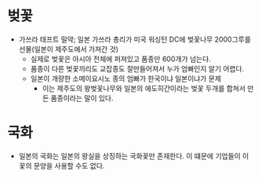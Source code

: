 # 벚꽃
* 가쓰라 태프트 밀약; 일본 가쓰라 총리가 미국 워싱턴 DC에 벚꽃나무 2000그루를 선물(일본이 제주도에서 가져간 것)
	* 실제로 벚꽃은 아시아 전체에 퍼져있고 품종만 600개가 넘는다.
	* 품종이 다른 벚꽃끼리도 교잡종도 잘만들어져서 누가 엄빠인지 알기 어렵다.
	* 일본이 개량한 소메이요시노 종의 엄빠가 한국이냐 일본이냐가 문제
		* 이는 제주도의 왕벚꽃나무와 일본의 에도히간이라는 벚꽃 두개를 합쳐서 만든 품종이라는 말이 있다.

# 국화
* 일본의 국화는 일본의 왕실을 상징하는 국화꽃만 존재한다. 이 떄문에 기업들이 이 꽃의 문양을 사용할 수도 없다.